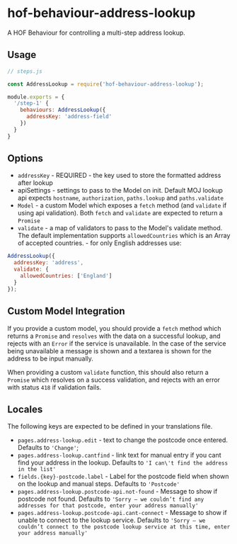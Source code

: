 # hof-behaviour-address-lookup

A HOF Behaviour for controlling a multi-step address lookup.

## Usage

```js
// steps.js

const AddressLookup = require('hof-behaviour-address-lookup');

module.exports = {
  '/step-1' {
    behaviours: AddressLookup({
      addressKey: 'address-field'
    })
  }
}
```

## Options

* `addressKey` - REQUIRED - the key used to store the formatted address after lookup
* apiSettings - settings to pass to the Model on init. Default MOJ lookup api expects `hostname`, `authorization`, `paths.lookup` and `paths.validate`
* `Model` - a custom Model which exposes a `fetch` method (and `validate` if using api validation). Both `fetch` and `validate` are expected to return a `Promise`
* `validate` - a map of validators to pass to the Model's validate method. The default implementation supports `allowedCountries` which is an Array of accepted countries. - for only English addresses use:

```js
AddressLookup({
  addressKey: 'address',
  validate: {
    allowedCountries: ['England']
  }
});
```

## Custom Model Integration

If you provide a custom model, you should provide a `fetch` method which returns a `Promise` and `resolves` with the data on a successful lookup, and rejects with an `Error` if the service is unavailable. In the case of the service being unavailable a message is shown and a textarea is shown for the address to be input manually.

When providing a custom `validate` function, this should also return a `Promise` which resolves on a success validation, and rejects with an error  with status `418` if validation fails.

## Locales

The following keys are expected to be defined in your translations file.

* `pages.address-lookup.edit` - text to change the postcode once entered. Defaults to `'Change'`;
* `pages.address-lookup.cantfind` - link text for manual entry if you cant find your address in the lookup. Defaults to `'I can\'t find the address in the list'`
* `fields.{key}-postcode.label` - Label for the postcode field when shown on the lookup and manual steps. Defaults to `'Postcode'`
* `pages.address-lookup.postcode-api.not-found` - Message to show if postcode not found. Defaults to `'Sorry – we couldn’t find any addresses for that postcode, enter your address manually'`
* `pages.address-lookup.postcode-api.cant-connect` - Message to show if unable to connect to the lookup service. Defaults to `'Sorry – we couldn’t connect to the postcode lookup service at this time, enter your address manually'`
